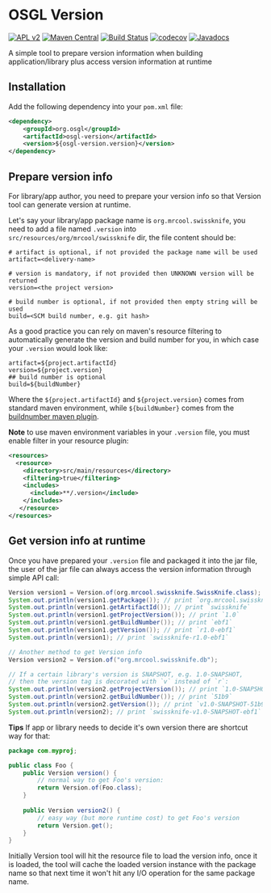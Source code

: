 # OSGL Version

[![APL v2](https://img.shields.io/badge/license-Apache%202-blue.svg)](http://www.apache.org/licenses/LICENSE-2.0.html) 
[![Maven Central](https://img.shields.io/maven-central/v/org.osgl/osgl-version.svg)](http://search.maven.org/#search%7Cga%7C1%7Cosgl-version)
[![Build Status](https://travis-ci.org/osglworks/java-version.svg?branch=master)](https://travis-ci.org/osglworks/java-version)
[![codecov](https://codecov.io/gh/osglworks/java-version/branch/master/graph/badge.svg)](https://codecov.io/gh/osglworks/java-version)
[![Javadocs](http://www.javadoc.io/badge/org.osgl/osgl-version.svg?color=red)](http://www.javadoc.io/doc/org.osgl/osgl-version)

A simple tool to prepare version information when building application/library plus access version information at runtime

## Installation

Add the following dependency into your `pom.xml` file:

```xml
<dependency>
    <groupId>org.osgl</groupId>
    <artifactId>osgl-version</artifactId>
    <version>${osgl-version.version}</version>
</dependency>
```

## Prepare version info

For library/app author, you need to prepare your version info so that Version tool can generate version at runtime. 

Let's say your library/app package name is `org.mrcool.swissknife`, you need to add a file named `.version` into `src/resources/org/mrcool/swissknife` dir, the file content should be:

```properties
# artifact is optional, if not provided the package name will be used
artifact=<delivery-name>

# version is mandatory, if not provided then UNKNOWN version will be returned
version=<the project version>

# build number is optional, if not provided then empty string will be used
build=<SCM build number, e.g. git hash>
``` 
As a good practice you can rely on maven's resource filtering to automatically generate the version and build number for you, in which case your `.version` would look like:

```properties
artifact=${project.artifactId}
version=${project.version}
## build number is optional
build=${buildNumber}
```

Where the `${project.artifactId}` and `${project.version}` comes from standard maven environment, while `${buildNumber}` comes from the [buildnumber maven plugin](http://www.mojohaus.org/buildnumber-maven-plugin/).

**Note** to use maven environment variables in your `.version` file, you must enable filter in your resource plugin:

```xml
<resources>
  <resource>
    <directory>src/main/resources</directory>
    <filtering>true</filtering>
    <includes>
      <include>**/.version</include>
    </includes>
   </resource>
</resources>
```

## Get version info at runtime

Once you have prepared your `.version` file and packaged it into the jar file, the user of the jar file can always access the version information through simple API call:

```java
Version version1 = Version.of(org.mrcool.swissknife.SwissKnife.class);
System.out.println(version1.getPackage()); // print `org.mrcool.swissknife`
System.out.println(version1.getArtifactId()); // print `swissknife`
System.out.println(version1.getProjectVersion()); // print `1.0`
System.out.println(version1.getBuildNumber()); // print `ebf1`
System.out.println(version1.getVersion()); // print `r1.0-ebf1`
System.out.println(version1); // print `swissknife-r1.0-ebf1`

// Another method to get Version info
Version version2 = Version.of("org.mrcool.swissknife.db");

// If a certain library's version is SNAPSHOT, e.g. 1.0-SNAPSHOT, 
// then the version tag is decorated with `v` instead of `r`:
System.out.println(version2.getProjectVersion()); // print `1.0-SNAPSHOT`
System.out.println(version2.getBuildNumber()); // print `51b9`
System.out.println(version2.getVersion()); // print `v1.0-SNAPSHOT-51b9`
System.out.println(version2); // print `swissknife-v1.0-SNAPSHOT-ebf1`
```

**Tips** If app or library needs to decide it's own version there are shortcut way for that:

```java
package com.myproj;

public class Foo {
    public Version version() {
        // normal way to get Foo's version:
        return Version.of(Foo.class);
    }
    
    public Version version2() {
        // easy way (but more runtime cost) to get Foo's version
        return Version.get();
    }
}
```

Initially Version tool will hit the resource file to load the version info, once it is loaded, the tool will cache the loaded version instance with the package name so that next time it won't hit any I/O operation for the same package name.
